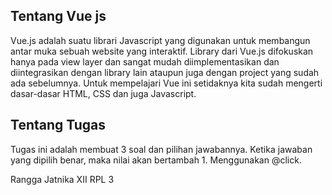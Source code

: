 ## Tentang Vue js

Vue.js adalah suatu librari Javascript yang digunakan untuk membangun antar muka sebuah website yang interaktif. Library dari Vue.js difokuskan hanya pada view layer dan sangat mudah diimplementasikan dan diintegrasikan dengan library lain ataupun juga dengan project yang sudah ada sebelumnya. Untuk mempelajari Vue ini setidaknya kita sudah mengerti dasar-dasar HTML, CSS dan juga Javascript.

## Tentang Tugas

Tugas ini adalah membuat 3 soal dan pilihan jawabannya. Ketika jawaban yang dipilih benar, maka nilai akan bertambah 1. Menggunakan @click.

Rangga Jatnika
XII RPL 3
